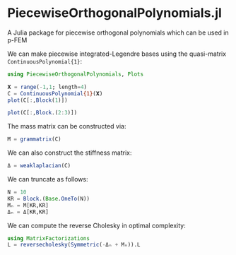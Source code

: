 # PiecewiseOrthogonalPolynomials.jl
A Julia package for piecewise orthogonal polynomials which can be used in p-FEM


We can make piecewise integrated-Legendre bases using the quasi-matrix `ContinuousPolynomial{1}`:
```julia
using PiecewiseOrthogonalPolynomials, Plots

𝐗 = range(-1,1; length=4)
C = ContinuousPolynomial{1}(𝐗)
plot(C[:,Block(1)])
```
```julia
plot(C[:,Block.(2:3)])
```

The mass matrix can be constructed via:
```julia
M = grammatrix(C)
```
We can also construct the stiffness matrix:
```julia
Δ = weaklaplacian(C)
```

We can truncate as follows:
```julia
N = 10
KR = Block.(Base.OneTo(N))
Mₙ = M[KR,KR]
Δₙ = Δ[KR,KR]
```

We can compute the reverse Cholesky in optimal complexity:
```julia
using MatrixFactorizations
L = reversecholesky(Symmetric(-Δₙ + Mₙ)).L
```